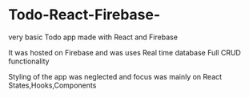 # Todo-React-Firebase-
very basic Todo app made with React and Firebase

It was hosted on Firebase and was uses Real time database
Full CRUD functionality

Styling of the app was neglected and focus was mainly on React States,Hooks,Components
